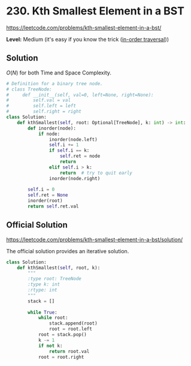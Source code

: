 # 230. Kth Smallest Element in a BST

https://leetcode.com/problems/kth-smallest-element-in-a-bst/

**Level:** Medium (it's easy if you know the trick ([in-order traversal](../../../Technique/inorder-traversal.md)))


## Solution

$O(N)$ for both Time and Space Complexity.

```python
# Definition for a binary tree node.
# class TreeNode:
#     def __init__(self, val=0, left=None, right=None):
#         self.val = val
#         self.left = left
#         self.right = right
class Solution:
    def kthSmallest(self, root: Optional[TreeNode], k: int) -> int:
        def inorder(node):
            if node:
                inorder(node.left)
                self.i += 1
                if self.i == k:
                    self.ret = node
                    return
                elif self.i > k:
                    return  # try to quit early
                inorder(node.right)
            
        self.i = 0
        self.ret = None
        inorder(root)
        return self.ret.val
```

## Official Solution

https://leetcode.com/problems/kth-smallest-element-in-a-bst/solution/

The official solution provides an iterative solution.

```python
class Solution:
    def kthSmallest(self, root, k):
        """
        :type root: TreeNode
        :type k: int
        :rtype: int
        """
        stack = []
        
        while True:
            while root:
                stack.append(root)
                root = root.left
            root = stack.pop()
            k -= 1
            if not k:
                return root.val
            root = root.right
```